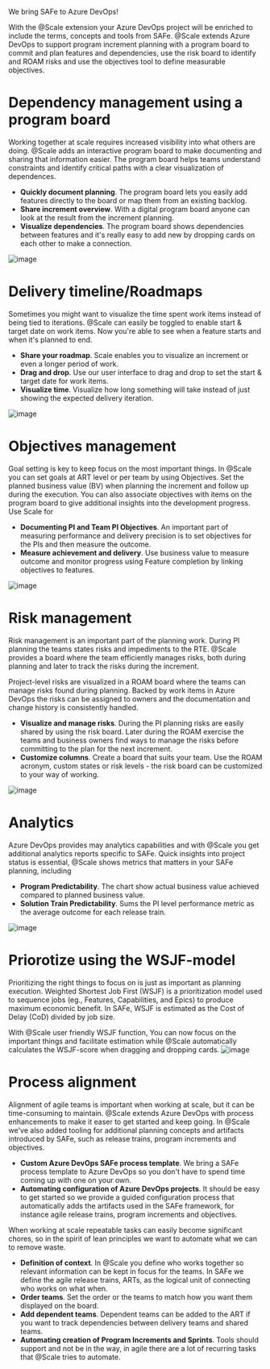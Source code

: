 We bring SAFe to Azure DevOps!

With the @Scale extension your Azure DevOps project will be enriched to include the terms, concepts and tools from SAFe. @Scale extends Azure DevOps to support program increment planning with a program board to commit and plan features and dependencies, use the risk board to identify and ROAM risks and use the objectives tool to define measurable objectives.

# Dependency management using a program board

Working together at scale requires increased visibility into what others are doing. @Scale adds an interactive program board to make documenting and sharing that information easier. The program board helps teams understand constraints and identify critical paths with a clear visualization of dependences.

  * **Quickly document planning**. The program board lets you easily add features directly to the board or map them from an existing backlog.
  * **Share increment overview**. With a digital program board anyone can look at the result from the increment planning.
  * **Visualize dependencies**. The program board shows dependencies between features and it's really easy to add new by dropping cards on each other to make a connection. 

![image](https://user-images.githubusercontent.com/83336871/196702288-27ee289c-707a-40f2-b5cb-5d709b06a33c.png)

# Delivery timeline/Roadmaps

Sometimes you might want to visualize the time spent work items instead of being tied to iterations. @Scale can easily be toggled to enable start & target date on work items. Now you're able to see when a feature starts and when it's planned to end. 

  * **Share your roadmap**. Scale enables you to visualize an increment or even a longer period of work.
  * **Drag and drop**. Use our user interface to drag and drop to set the start & target date for work items.
  * **Visualize time**. Visualize how long something will take instead of just showing the expected delivery iteration.

![image](https://user-images.githubusercontent.com/83336871/202505772-99ad7b93-bc49-4041-8959-f39cbe8ee8cd.png)


# Objectives management
Goal setting is key to keep focus on the most important things. In @Scale you can set goals at ART level or per team by using Objectives. Set the planned business value (BV) when planning the increment and follow up during the execution. You can also associate objectives with items on the program board to give additional insights into the development progress. Use Scale for

  * **Documenting PI and Team PI Objectives**. An important part of measuring performance and delivery precision is to set objectives for the PIs and then measure the outcome. 
  * **Measure achievement and delivery**. Use business value to measure outcome and monitor progress using Feature completion by linking objectives to features.

![image](https://user-images.githubusercontent.com/83336871/196700195-d3884701-f4f0-4b44-85f5-be31c31e19c2.png)

# Risk management
Risk management is an important part of the planning work. During PI planning the teams states risks and impediments to the RTE. @Scale provides a board where the team efficiently manages risks, both during planning and later to track the risks during the increment. 

Project-level risks are visualized in a ROAM board where the teams can manage risks found during planning. Backed by work items in Azure DevOps the risks can be assigned to owners and the documentation and change history is consistently handled.

  * **Visualize and manage risks**. During the PI planning risks are easily shared by using the risk board. Later during the ROAM exercise the teams and business owners find ways to manage the risks before committing to the plan for the next increment. 
  * **Customize columns**. Create a board that suits your team. Use the ROAM acronym, custom states or risk levels - the risk board can be customized to your way of working.

![image](https://user-images.githubusercontent.com/83336871/196700713-82574c50-ad0f-43de-b38a-0abd0afefd56.png)

# Analytics
Azure DevOps provides may analytics capabilities and with @Scale you get additional analytics reports specific to SAFe. Quick insights into project status is essential, @Scale shows metrics that matters in your SAFe planning, including

  * **Program Predictability**. The chart show actual business value achieved compared to planned business value.
  * **Solution Train Predictability**. Sums the PI level performance metric as the average outcome for each release train.

![image](https://user-images.githubusercontent.com/83336871/196702545-4255b607-bf56-4944-9ad7-127d4215d215.png)

# Priorotize using the WSJF-model 
Prioritizing the right things to focus on is just as important as planning execution.
Weighted Shortest Job First (WSJF) is a prioritization model used to sequence jobs (eg., Features, Capabilities, and Epics) to produce maximum economic benefit. In SAFe, WSJF is estimated as the Cost of Delay (CoD) divided by job size.

With @Scale user friendly WSJF function, You can now focus on the important things and facilitate estimation while @Scale automatically calculates the WSJF-score when dragging and dropping cards. 
![image](https://user-images.githubusercontent.com/83336871/196704815-3689bec2-8b5a-481e-bb15-400e98d73b78.png)

# Process alignment
Alignment of agile teams is important when working at scale, but it can be time-consuming to maintain. @Scale extends Azure DevOps with process enhancements to make it easer to get started and keep going. In @Scale we've also added tooling for additional planning concepts and artifacts introduced by SAFe, such as release trains, program increments and objectives.

  * **Custom Azure DevOps SAFe process template**. We bring a SAFe process template to Azure DevOps so you don't have to spend time coming up with one on your own. 
  * **Automating configuration of Azure DevOps projects**. It should be easy to get started so we provide a guided configuration process that automatically adds the artifacts used in the SAFe framework, for instance agile release trains, program increments and objectives.

When working at scale repeatable tasks can easily become significant chores, so in the spirit of lean principles we want to automate what we can to remove waste. 

  * **Definition of context**. In @Scale you define who works together so relevant information can be kept in focus for the teams. In SAFe we define the agile release trains, ARTs, as the logical unit of connecting who works on what when.
  * **Order teams**. Set the order or the teams to match how you want them displayed on the board.
  * **Add dependent teams**. Dependent teams can be added to the ART if you want to track dependencies between delivery teams and shared teams.
  * **Automating creation of Program Increments and Sprints**. Tools should support and not be in the way, in agile there are a lot of recurring tasks that @Scale tries to automate. 

